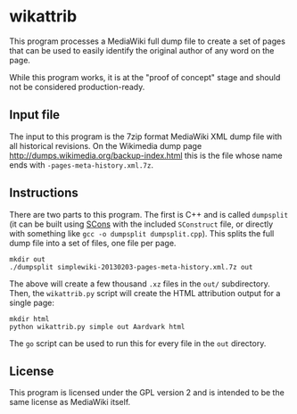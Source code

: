# wikattrib

This program processes a MediaWiki full dump file to create a set of pages that
can be used to easily identify the original author of any word on the page.

While this program works, it is at the "proof of concept" stage and should not 
be considered production-ready.

## Input file

The input to this program is the 7zip format MediaWiki XML dump file with all
historical revisions. On the Wikimedia dump page http://dumps.wikimedia.org/backup-index.html
this is the file whose name ends with `-pages-meta-history.xml.7z`.

## Instructions

There are two parts to this program. The first is C++ and is called `dumpsplit`
(it can be built using [SCons](http://scons.org) with the included `SConstruct` file,
or directly with something like `gcc -o dumpsplit dumpsplit.cpp`). This splits the full
dump file into a set of files, one file per page.

    mkdir out
    ./dumpsplit simplewiki-20130203-pages-meta-history.xml.7z out

The above will create a few thousand `.xz` files in the `out/` subdirectory.
Then, the `wikattrib.py` script will create the HTML attribution output for a single page:

    mkdir html
    python wikattrib.py simple out Aardvark html

The `go` script can be used to run this for every file in the `out` directory.

## License

This program is licensed under the GPL version 2 and is intended to be the same license
as MediaWiki itself.
